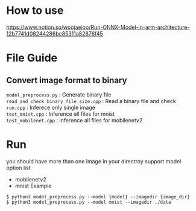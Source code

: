 # How to use
https://www.notion.so/woojaejoo/Run-ONNX-Model-in-arm-architecture-12b7741d08244286bc85311a82876f45

# File Guide
## Convert image format to binary
`model_preprocess.py` : Generate binary file  
`read_and_check_binary_file_size.cpp` : Read a binary file and check   
`run.cpp` : Inferece only single image   
`test_mnist.cpp` : Inference all files for mnist  
`test_mobilenet.cpp` : inference all files for mobilenetv2  

# Run
you should have more than one image in your directroy
support model option list
- mobilenetv2
- mnist
Example
```
$ python3 model_preprocess.py --model {model} --imagedir {image_dir}
$ python3 model_preprocess.py --model mnist --imagedir ./data
```

